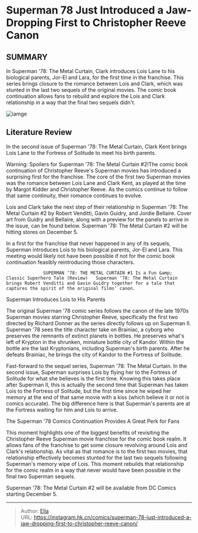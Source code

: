 # Superman  78 Just Introduced a Jaw-Dropping First to Christopher Reeve Canon


## SUMMARY 



  In Superman &#39;78: The Metal Curtain, Clark introduces Lois Lane to his biological parents, Jor-El and Lara, for the first time in the franchise.   This series brings closure to the romance between Lois and Clark, which was stunted in the last two sequels of the original movies.   The comic book continuation allows fans to rebuild and explore the Lois and Clark relationship in a way that the final two sequels didn&#39;t.  

![iamge](https://static1.srcdn.com/wordpress/wp-content/uploads/2021/02/superman-78-comic-book-cover-art-cropped.jpg)

## Literature Review

In the second issue of Superman &#39;78: The Metal Curtain, Clark Kent brings Lois Lane to the Fortress of Solitude to meet his birth parents.




Warning: Spoilers for Superman &#39;78: The Metal Curtain #2!The comic book continuation of Christopher Reeve&#39;s Superman movies has introduced a surprising first for the franchise. The core of the first two Superman movies was the romance between Lois Lane and Clark Kent, as played at the time by Margot Kidder and Christopher Reeve. As the comics continue to follow that same continuity, their romance continues to evolve.




Lois and Clark take the next step of their relationship in Superman &#39;78: The Metal Curtain #2 by Robert Venditti, Gavin Guidry, and Jordie Bellaire. Cover art from Guidry and Bellaire, along with a preview for the panels to arrive in the issue, can be found below. Superman &#39;78: The Metal Curtain #2 will be hitting stores on December 5.

         

In a first for the franchise that never happened in any of its sequels, Superman introduces Lois to his biological parents, Jor-El and Lara. This meeting would likely not have been possible if not for the comic book continuation feasibly reintroducing those characters.

                  SUPERMAN ‘78: THE METAL CURTAIN #1 Is a Fun &amp; Classic Superhero Tale (Review)   Superman ‘78: The Metal Curtain brings Robert Venditti and Gavin Guidry together for a tale that captures the spirit of the original films’ canon.   





 Superman Introduces Lois to His Parents 


          

The original Superman &#39;78 comic series follows the canon of the late 1970s Superman movies starring Christopher Reeve, specifically the first two directed by Richard Donner as the series directly follows up on Superman II. Superman &#39;78 sees the title character take on Brainiac, a cyborg who preserves the remnants of extinct planets in bottles. He preserves what&#39;s left of Krypton in the shrunken, miniature bottle city of Kandor. Within the bottle are the last Kryptonians, including Superman&#39;s birth parents. After he defeats Brainiac, he brings the city of Kandor to the Fortress of Solitude.

Fast-forward to the sequel series, Superman &#39;78: The Metal Curtain. In the second issue, Superman surprises Lois by flying her to the Fortress of Solitude for what she believes is the first time. Knowing this takes place after Superman II, this is actually the second time that Superman has taken Lois to the Fortress of Solitude, but the first time since he wiped her memory at the end of that same movie with a kiss (which believe it or not is comics accurate). The big difference here is that Superman&#39;s parents are at the Fortress waiting for him and Lois to arrive.






 The Superman &#39;78 Comics Continuation Provides A Great Perk for Fans 
          

This moment highlights one of the biggest benefits of revisiting the Christopher Reeve Superman movie franchise for the comic book realm. It allows fans of the franchise to get some closure revolving around Lois and Clark&#39;s relationship. As vital as that romance is to the first two movies, that relationship effectively becomes stunted for the last two sequels following Superman&#39;s memory wipe of Lois. This moment rebuilds that relationship for the comic realm in a way that never would have been possible in the final two Superman sequels.



Superman &#39;78: The Metal Curtain #2 will be available from DC Comics starting December 5.








---

> Author: [Ella](https://instagram.hk.cn/)  
> URL: https://instagram.hk.cn/comics/superman-78-just-introduced-a-jaw-dropping-first-to-christopher-reeve-canon/  

